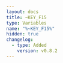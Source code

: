 ```yaml
---
layout: docs
title: ~KEY_F15
type: Variables
name: "%~KEY_F15%"
hidden: true
changelog:
  - type: Added
    version: v0.8.2
---
```

